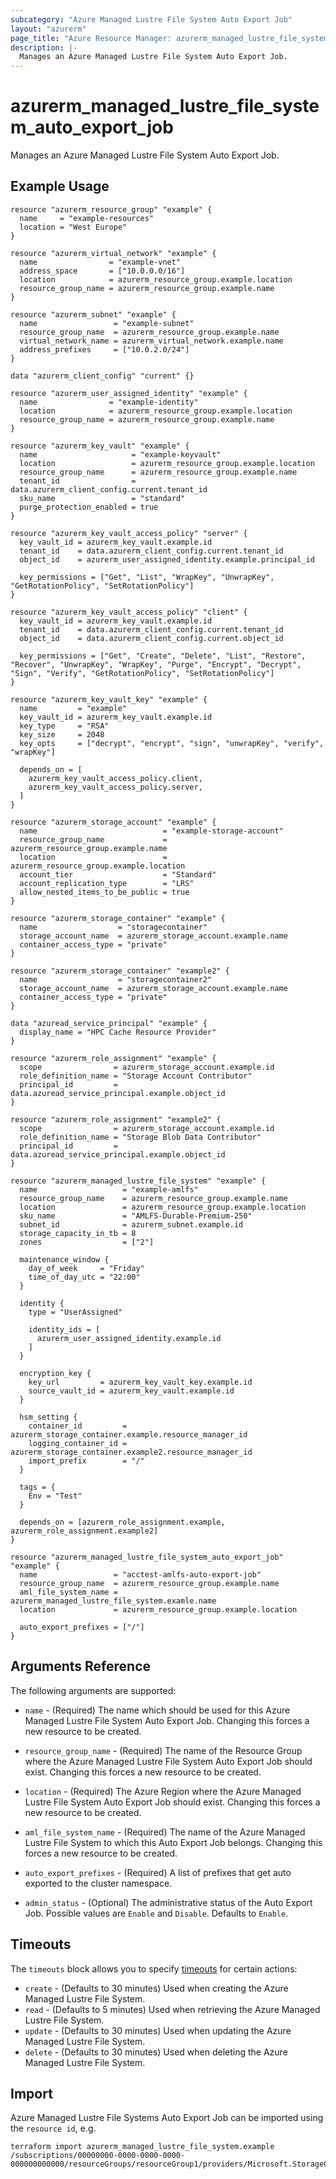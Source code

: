```yaml
---
subcategory: "Azure Managed Lustre File System Auto Export Job"
layout: "azurerm"
page_title: "Azure Resource Manager: azurerm_managed_lustre_file_system_auto_export_job"
description: |-
  Manages an Azure Managed Lustre File System Auto Export Job.
---
```


# azurerm_managed_lustre_file_system_auto_export_job

Manages an Azure Managed Lustre File System Auto Export Job.

## Example Usage

```hcl
resource "azurerm_resource_group" "example" {
  name     = "example-resources"
  location = "West Europe"
}

resource "azurerm_virtual_network" "example" {
  name                = "example-vnet"
  address_space       = ["10.0.0.0/16"]
  location            = azurerm_resource_group.example.location
  resource_group_name = azurerm_resource_group.example.name
}

resource "azurerm_subnet" "example" {
  name                 = "example-subnet"
  resource_group_name  = azurerm_resource_group.example.name
  virtual_network_name = azurerm_virtual_network.example.name
  address_prefixes     = ["10.0.2.0/24"]
}

data "azurerm_client_config" "current" {}

resource "azurerm_user_assigned_identity" "example" {
  name                = "example-identity"
  location            = azurerm_resource_group.example.location
  resource_group_name = azurerm_resource_group.example.name
}

resource "azurerm_key_vault" "example" {
  name                     = "example-keyvault"
  location                 = azurerm_resource_group.example.location
  resource_group_name      = azurerm_resource_group.example.name
  tenant_id                = data.azurerm_client_config.current.tenant_id
  sku_name                 = "standard"
  purge_protection_enabled = true
}

resource "azurerm_key_vault_access_policy" "server" {
  key_vault_id = azurerm_key_vault.example.id
  tenant_id    = data.azurerm_client_config.current.tenant_id
  object_id    = azurerm_user_assigned_identity.example.principal_id

  key_permissions = ["Get", "List", "WrapKey", "UnwrapKey", "GetRotationPolicy", "SetRotationPolicy"]
}

resource "azurerm_key_vault_access_policy" "client" {
  key_vault_id = azurerm_key_vault.example.id
  tenant_id    = data.azurerm_client_config.current.tenant_id
  object_id    = data.azurerm_client_config.current.object_id

  key_permissions = ["Get", "Create", "Delete", "List", "Restore", "Recover", "UnwrapKey", "WrapKey", "Purge", "Encrypt", "Decrypt", "Sign", "Verify", "GetRotationPolicy", "SetRotationPolicy"]
}

resource "azurerm_key_vault_key" "example" {
  name         = "example"
  key_vault_id = azurerm_key_vault.example.id
  key_type     = "RSA"
  key_size     = 2048
  key_opts     = ["decrypt", "encrypt", "sign", "unwrapKey", "verify", "wrapKey"]

  depends_on = [
    azurerm_key_vault_access_policy.client,
    azurerm_key_vault_access_policy.server,
  ]
}

resource "azurerm_storage_account" "example" {
  name                            = "example-storage-account"
  resource_group_name             = azurerm_resource_group.example.name
  location                        = azurerm_resource_group.example.location
  account_tier                    = "Standard"
  account_replication_type        = "LRS"
  allow_nested_items_to_be_public = true
}

resource "azurerm_storage_container" "example" {
  name                  = "storagecontainer"
  storage_account_name  = azurerm_storage_account.example.name
  container_access_type = "private"
}

resource "azurerm_storage_container" "example2" {
  name                  = "storagecontainer2"
  storage_account_name  = azurerm_storage_account.example.name
  container_access_type = "private"
}

data "azuread_service_principal" "example" {
  display_name = "HPC Cache Resource Provider"
}

resource "azurerm_role_assignment" "example" {
  scope                = azurerm_storage_account.example.id
  role_definition_name = "Storage Account Contributor"
  principal_id         = data.azuread_service_principal.example.object_id
}

resource "azurerm_role_assignment" "example2" {
  scope                = azurerm_storage_account.example.id
  role_definition_name = "Storage Blob Data Contributor"
  principal_id         = data.azuread_service_principal.example.object_id
}

resource "azurerm_managed_lustre_file_system" "example" {
  name                   = "example-amlfs"
  resource_group_name    = azurerm_resource_group.example.name
  location               = azurerm_resource_group.example.location
  sku_name               = "AMLFS-Durable-Premium-250"
  subnet_id              = azurerm_subnet.example.id
  storage_capacity_in_tb = 8
  zones                  = ["2"]

  maintenance_window {
    day_of_week     = "Friday"
    time_of_day_utc = "22:00"
  }

  identity {
    type = "UserAssigned"

    identity_ids = [
      azurerm_user_assigned_identity.example.id
    ]
  }

  encryption_key {
    key_url         = azurerm_key_vault_key.example.id
    source_vault_id = azurerm_key_vault.example.id
  }

  hsm_setting {
    container_id         = azurerm_storage_container.example.resource_manager_id
    logging_container_id = azurerm_storage_container.example2.resource_manager_id
    import_prefix        = "/"
  }

  tags = {
    Env = "Test"
  }

  depends_on = [azurerm_role_assignment.example, azurerm_role_assignment.example2]
}

resource "azurerm_managed_lustre_file_system_auto_export_job" "example" {
  name                 = "acctest-amlfs-auto-export-job"
  resource_group_name  = azurerm_resource_group.example.name
  aml_file_system_name = azurerm_managed_lustre_file_system.examle.name
  location             = azurerm_resource_group.example.location

  auto_export_prefixes = ["/"]
}
```

## Arguments Reference

The following arguments are supported:

* `name` - (Required) The name which should be used for this Azure Managed Lustre File System Auto Export Job. Changing this forces a new resource to be created.

* `resource_group_name` - (Required) The name of the Resource Group where the Azure Managed Lustre File System Auto Export Job should exist. Changing this forces a new resource to be created.

* `location` - (Required) The Azure Region where the Azure Managed Lustre File System Auto Export Job should exist. Changing this forces a new resource to be created.

* `aml_file_system_name` - (Required) The name of the Azure Managed Lustre File System to which this Auto Export Job belongs. Changing this forces a new resource to be created.

* `auto_export_prefixes` - (Required) A list of prefixes that get auto exported to the cluster namespace.

* `admin_status` - (Optional) The administrative status of the Auto Export Job. Possible values are `Enable` and `Disable`. Defaults to `Enable`.

## Timeouts

The `timeouts` block allows you to specify [timeouts](https://www.terraform.io/docs/configuration/resources.html#timeouts) for certain actions:

* `create` - (Defaults to 30 minutes) Used when creating the Azure Managed Lustre File System.
* `read` - (Defaults to 5 minutes) Used when retrieving the Azure Managed Lustre File System.
* `update` - (Defaults to 30 minutes) Used when updating the Azure Managed Lustre File System.
* `delete` - (Defaults to 30 minutes) Used when deleting the Azure Managed Lustre File System.

## Import

Azure Managed Lustre File Systems Auto Export Job can be imported using the `resource id`, e.g.

```shell
terraform import azurerm_managed_lustre_file_system.example /subscriptions/00000000-0000-0000-0000-000000000000/resourceGroups/resourceGroup1/providers/Microsoft.StorageCache/amlFilesystems/amlFilesystem1/autoExportJobs/autoexportjob1
```
